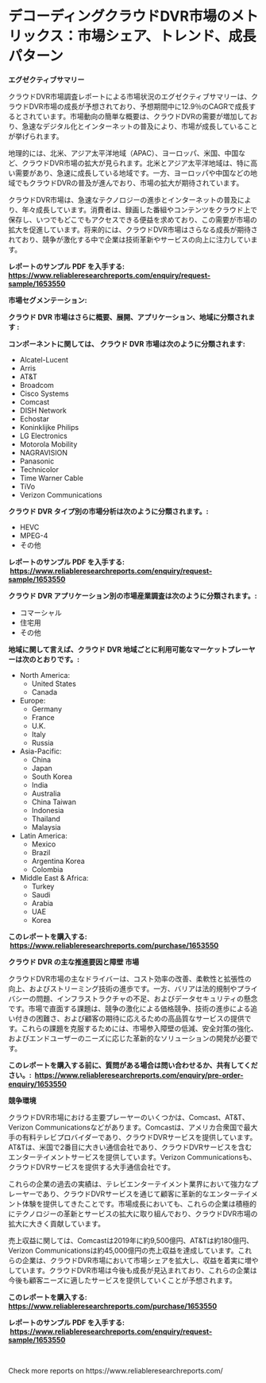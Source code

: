 <p><h1>デコーディングクラウドDVR市場のメトリックス：市場シェア、トレンド、成長パターン</h1></p><p><strong>エグゼクティブサマリー</strong></p>
<p><p>クラウドDVR市場調査レポートによる市場状況のエグゼクティブサマリーは、クラウドDVR市場の成長が予想されており、予想期間中に12.9％のCAGRで成長するとされています。市場動向の簡単な概要は、クラウドDVRの需要が増加しており、急速なデジタル化とインターネットの普及により、市場が成長していることが挙げられます。</p><p>地理的には、北米、アジア太平洋地域（APAC）、ヨーロッパ、米国、中国など、クラウドDVR市場の拡大が見られます。北米とアジア太平洋地域は、特に高い需要があり、急速に成長している地域です。一方、ヨーロッパや中国などの地域でもクラウドDVRの普及が進んでおり、市場の拡大が期待されています。</p><p>クラウドDVR市場は、急速なテクノロジーの進歩とインターネットの普及により、年々成長しています。消費者は、録画した番組やコンテンツをクラウド上で保存し、いつでもどこでもアクセスできる便益を求めており、この需要が市場の拡大を促進しています。将来的には、クラウドDVR市場はさらなる成長が期待されており、競争が激化する中で企業は技術革新やサービスの向上に注力しています。</p></p>
<p><strong>レポートのサンプル PDF を入手する: <a href="https://www.reliableresearchreports.com/enquiry/request-sample/1653550">https://www.reliableresearchreports.com/enquiry/request-sample/1653550</a></strong></p>
<p><strong>市場セグメンテーション:</strong></p>
<p><strong> クラウド DVR 市場はさらに概要、展開、アプリケーション、地域に分類されます :</strong></p>
<p><strong>コンポーネントに関しては、 クラウド DVR 市場は次のように分類されます: &nbsp;</strong></p>
<p><ul><li>Alcatel-Lucent</li><li>Arris</li><li>AT&T</li><li>Broadcom</li><li>Cisco Systems</li><li>Comcast</li><li>DISH Network</li><li>Echostar</li><li>Koninklijke Philips</li><li>LG Electronics</li><li>Motorola Mobility</li><li>NAGRAVISION</li><li>Panasonic</li><li>Technicolor</li><li>Time Warner Cable</li><li>TiVo</li><li>Verizon Communications</li></ul></p>
<p><strong> クラウド DVR タイプ別の市場分析は次のように分類されます。:</strong></p>
<p><ul><li>HEVC</li><li>MPEG-4</li><li>その他</li></ul></p>
<p><strong>レポートのサンプル PDF を入手する: &nbsp;<a href="https://www.reliableresearchreports.com/enquiry/request-sample/1653550">https://www.reliableresearchreports.com/enquiry/request-sample/1653550</a></strong></p>
<p><strong> クラウド DVR アプリケーション別の市場産業調査は次のように分類されます。:</strong></p>
<p><ul><li>コマーシャル</li><li>住宅用</li><li>その他</li></ul></p>
<p><strong>地域に関して言えば、クラウド DVR 地域ごとに利用可能なマーケットプレーヤーは次のとおりです。:</strong></p>
<p><ul>
    <li>
        North America:
        <ul>
            <li>United States</li>
            <li>Canada</li>
        </ul>
    </li>
    <li>
        Europe:
        <ul>
            <li>Germany</li>
            <li>France</li>
            <li>U.K.</li>
            <li>Italy</li>
            <li>Russia</li>
        </ul>
    </li>
    <li>
        Asia-Pacific:
        <ul>
            <li>China</li>
            <li>Japan</li>
            <li>South Korea</li>
            <li>India</li>
            <li>Australia</li>
            <li>China Taiwan</li>
            <li>Indonesia</li>
            <li>Thailand</li>
            <li>Malaysia</li>
        </ul>
    </li>
    <li>
        Latin America:
        <ul>
            <li>Mexico</li>
            <li>Brazil</li>
            <li>Argentina Korea</li>
            <li>Colombia</li>
        </ul>
    </li>
    <li>
        Middle East & Africa:
        <ul>
            <li>Turkey</li>
            <li>Saudi</li>
            <li>Arabia</li>
            <li>UAE</li>
            <li>Korea</li>
        </ul>
    </li>
    </ul></p>
<p><strong>このレポートを購入する: &nbsp;<a href="https://www.reliableresearchreports.com/purchase/1653550">https://www.reliableresearchreports.com/purchase/1653550</a></strong></p>
<p><strong>クラウド DVR の主な推進要因と障壁 市場</strong></p>
<p><p>クラウドDVR市場の主なドライバーは、コスト効率の改善、柔軟性と拡張性の向上、およびストリーミング技術の進歩です。一方、バリアは法的規制やプライバシーの問題、インフラストラクチャの不足、およびデータセキュリティの懸念です。市場で直面する課題は、競争の激化による価格競争、技術の進歩による追い付きの困難さ、および顧客の期待に応えるための高品質なサービスの提供です。これらの課題を克服するためには、市場参入障壁の低減、安全対策の強化、およびエンドユーザーのニーズに応じた革新的なソリューションの開発が必要です。</p></p>
<p><strong>このレポートを購入する前に、質問がある場合は問い合わせるか、共有してください。:&nbsp; <a href="https://www.reliableresearchreports.com/enquiry/pre-order-enquiry/1653550">https://www.reliableresearchreports.com/enquiry/pre-order-enquiry/1653550</a></strong></p>
<p><strong>競争環境</strong></p>
<p><p>クラウドDVR市場における主要プレーヤーのいくつかは、Comcast、AT&T、Verizon Communicationsなどがあります。Comcastは、アメリカ合衆国で最大手の有料テレビプロバイダーであり、クラウドDVRサービスを提供しています。AT&Tは、米国で2番目に大きい通信会社であり、クラウドDVRサービスを含むエンターテイメントサービスを提供しています。Verizon Communicationsも、クラウドDVRサービスを提供する大手通信会社です。</p><p>これらの企業の過去の実績は、テレビエンターテイメント業界において強力なプレーヤーであり、クラウドDVRサービスを通じて顧客に革新的なエンターテイメント体験を提供してきたことです。市場成長においても、これらの企業は積極的にテクノロジーの革新とサービスの拡大に取り組んでおり、クラウドDVR市場の拡大に大きく貢献しています。</p><p>売上収益に関しては、Comcastは2019年に約9,500億円、AT&Tは約180億円、Verizon Communicationsは約45,000億円の売上収益を達成しています。これらの企業は、クラウドDVR市場において市場シェアを拡大し、収益を着実に増やしています。クラウドDVR市場は今後も成長が見込まれており、これらの企業は今後も顧客ニーズに適したサービスを提供していくことが予想されます。</p></p>
<p><strong>このレポートを購入する: &nbsp; <a href="https://www.reliableresearchreports.com/purchase/1653550">https://www.reliableresearchreports.com/purchase/1653550</a></strong></p>
<p><strong>レポートのサンプル PDF を入手する: &nbsp;<a href="https://www.reliableresearchreports.com/enquiry/request-sample/1653550">https://www.reliableresearchreports.com/enquiry/request-sample/1653550</a></strong><strong></strong></p>
<p>&nbsp;</p>
<p>Check more reports on https://www.reliableresearchreports.com/</p>
